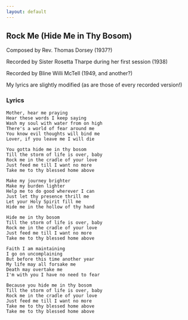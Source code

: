 ```yaml
---
layout: default
---
```


Rock Me (Hide Me in Thy Bosom)
------------------------------

Composed by Rev. Thomas Dorsey (1937?)

Recorded by Sister Rosetta Tharpe during her first session (1938)

Recorded by Bline Willi McTell (1949, and another?)

My lyrics are slightly modified (as are those of every recorded version!)

### Lyrics

    Mother, hear me praying
    Hear these words I keep saying
    Wash my soul with water from on high
    There's a world of fear around me
    You know evil thoughts will bind me
    Lover, if you leave me I will die

    You gotta hide me in thy bosom
    Till the storm of life is over, baby
    Rock me in the cradle of your love
    Just feed me till I want no more
    Take me to thy blessed home above

    Make my journey brighter
    Make my burden lighter
    Help me to do good wherever I can
    Just let thy presence thrill me
    Let your Holy Spirit fill me
    Hide me in the hollow of thy hand

    Hide me in thy bosom
    Till the storm of life is over, baby
    Rock me in the cradle of your love
    Just feed me till I want no more
    Take me to thy blessed home above

    Faith I am maintaining
    I go on uncomplaining
    But before this time another year
    My life may all forsake me
    Death may overtake me
    I'm with you I have no need to fear

    Because you hide me in thy bosom
    Till the storm of life is over, baby
    Rock me in the cradle of your love
    Just feed me till I want no more
    Take me to thy blessed home above
    Take me to thy blessed home above

